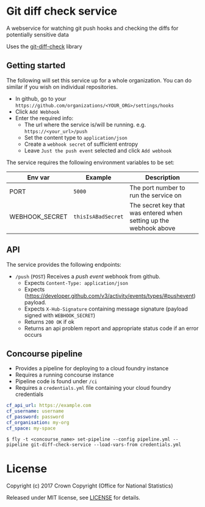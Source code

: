 Git diff check service
======================

A webservice for watching git push hooks and checking the diffs for
potentially sensitive data

Uses the [git-diff-check](https://github.com/ONSdigital/git-diff-check) library

## Getting started

The following will set this service up for a whole organization. You can do
similar if you wish on individual repositories.

- In github, go to your `https://github.com/organizations/<YOUR_ORG>/settings/hooks`
- Click `Add Webhook`
- Enter the required info:
    - The url where the service is/will be running. e.g. `https://<your_url>/push`
    - Set the content type to `application/json`
    - Create a `webhook secret` of sufficient entropy
    - Leave `Just the push event` selected and click `Add webhook`

The service requires the following environment variables to be set:

| Env var        | Example           | Description |
|----------------|-------------------|-------------|
| PORT           | `5000`            | The port number to run the service on |
| WEBHOOK_SECRET | `thisIsABadSecret`| The secret key that was entered when setting up the webhook above |

## API

The service provides the following endpoints:

- `/push` (`POST`) Receives a _push event_ webhook from github.
  - Expects `Content-Type: application/json`
  - Expects (https://developer.github.com/v3/activity/events/types/#pushevent) payload.
  - Expects `X-Hub-Signature` containing message signature (payload signed with `WEBHOOK_SECRET`)
  - Returns `200 OK` if ok
  - Returns an api problem report and appropriate status code if an error occurs

## Concourse pipeline

  - Provides a pipeline for deploying to a cloud foundry instance
  - Requires a running concourse instance
  - Pipeline code is found under `/ci`
  - Requires a `credentials.yml` file containing your cloud foundry credentials

```yaml
cf_api_url: https://example.com
cf_username: username
cf_password: password
cf_organisation: my-org
cf_space: my-space
```

```shell
$ fly -t <concourse_name> set-pipeline --config pipeline.yml --pipeline git-diff-check-service --load-vars-from credentials.yml
```

License
=======

Copyright (c) 2017 Crown Copyright (Office for National Statistics)

Released under MIT license, see [LICENSE](LICENSE) for details.